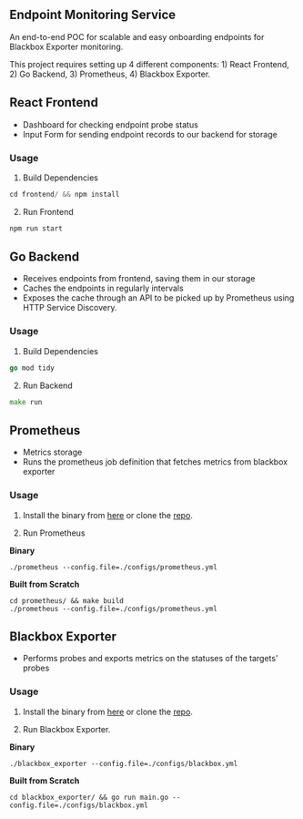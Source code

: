 ## Endpoint Monitoring Service
An end-to-end POC for scalable and easy onboarding endpoints for Blackbox Exporter monitoring.

This project requires setting up 4 different components: 1) React Frontend, 2) Go Backend, 3) Prometheus, 4) Blackbox Exporter.

## React Frontend
- Dashboard for checking endpoint probe status
- Input Form for sending endpoint records to our backend for storage

### Usage

1. Build Dependencies
```javascript
cd frontend/ && npm install
```

2. Run Frontend
```javascript
npm run start
```

## Go Backend
- Receives endpoints from frontend, saving them in our storage
- Caches the endpoints in regularly intervals
- Exposes the cache through an API to be picked up by Prometheus using HTTP Service Discovery.

### Usage

1. Build Dependencies
```go
go mod tidy
```

2. Run Backend
```go
make run
```

## Prometheus
- Metrics storage
- Runs the prometheus job definition that fetches metrics from blackbox exporter

### Usage
1. Install the binary from [here](https://prometheus.io/download/) or clone the [repo](https://github.com/prometheus/prometheus).

2. Run Prometheus

**Binary**
```shell
./prometheus --config.file=./configs/prometheus.yml
```

**Built from Scratch**
```shell
cd prometheus/ && make build
./prometheus --config.file=./configs/prometheus.yml
```

## Blackbox Exporter
- Performs probes and exports metrics on the statuses of the targets' probes

### Usage
1. Install the binary from [here](https://github.com/prometheus/blackbox_exporter/releases) or clone the [repo](https://github.com/prometheus/blackbox_exporter.git).

2. Run Blackbox Exporter.

**Binary**
```shell
./blackbox_exporter --config.file=./configs/blackbox.yml
```

**Built from Scratch**
```shell
cd blackbox_exporter/ && go run main.go --config.file=./configs/blackbox.yml
```